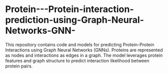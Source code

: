 # Protein---Protein-interaction-prediction-using-Graph-Neural-Networks-GNN-
This repository contains code and models for predicting Protein-Protein Interactions using Graph Neural Networks (GNNs). Proteins are represented as nodes and interactions as edges in a graph. The model leverages protein features and graph structure to predict interaction likelihood between protein pairs.
